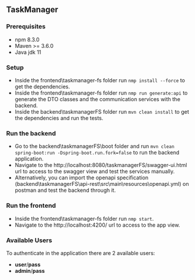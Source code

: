 ## TaskManager
### Prerequisites
* npm 8.3.0
* Maven >= 3.6.0
* Java jdk 11
### Setup
* Inside the frontend\taskmanager-fs folder run `nmp install --force` to get the dependencies.
* Inside the frontend\taskmanager-fs folder run `nmp run generate:api` to generate the DTO classes and the communication services with the backend.
* Inside the backend\taskmanagerFS folder run `mvn clean install` to get the dependencies and run the tests.
### Run the backend
* Go to the backend\taskmanagerFS\boot folder and run `mvn clean spring-boot:run -Dspring-boot.run.fork=false` to run the backend application.
* Navigate to the http://localhost:8080/taskmanagerFS/swagger-ui.html url to access to the swagger view and test the services manually.
* Alternatively, you can import the openapi specification (backend\taskmanagerFS\api-rest\src\main\resources\openapi.yml) on postman and test the backend through it.
### Run the frontend
* Inside the frontend\taskmanager-fs folder run `nmp start`.
* Navigate to the http://localhost:4200/ url to access to the app view.
### Available Users
To authenticate in the application there are 2 available users:
* **user**/**pass**
* **admin**/**pass**
